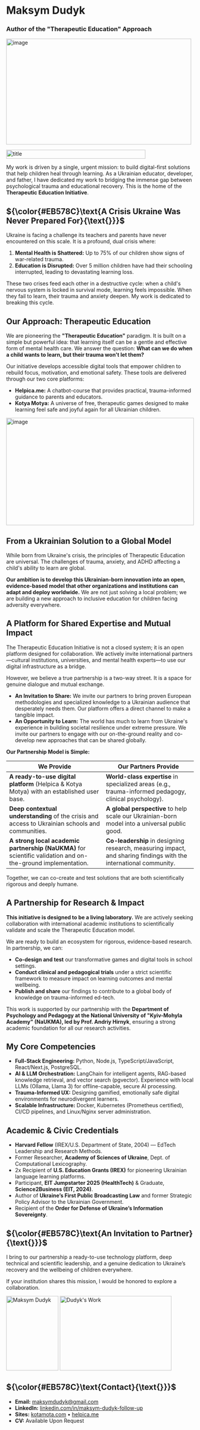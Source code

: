 # Maksym Dudyk
### Author of the "Therapeutic Education" Approach

<p align="left">
  <img width="497" height="284" alt="image" src="https://github.com/user-attachments/assets/38a75af5-e630-41a5-957a-6de07b6c8ec7" />  
</p>

<img width="374" height="24" alt="title" src="https://github.com/user-attachments/assets/3302243e-482a-4709-a1dc-9c5d288bfa10" />

My work is driven by a single, urgent mission: to build digital-first solutions that help children heal through learning. As a Ukrainian educator, developer, and father, I have dedicated my work to bridging the immense gap between psychological trauma and educational recovery. This is the home of the **Therapeutic Education Initiative**.


## ${\color{#EB578C}\text{A Crisis Ukraine Was Never Prepared For}{\text{}}}$

Ukraine is facing a challenge its teachers and parents have never encountered on this scale. It is a profound, dual crisis where:

1.  **Mental Health is Shattered:** Up to 75% of our children show signs of war-related trauma.
2.  **Education is Disrupted:** Over 5 million children have had their schooling interrupted, leading to devastating learning loss.

These two crises feed each other in a destructive cycle: when a child's nervous system is locked in survival mode, learning feels impossible. When they fail to learn, their trauma and anxiety deepen. My work is dedicated to breaking this cycle.


## Our Approach: Therapeutic Education

We are pioneering the **"Therapeutic Education"** paradigm. It is built on a simple but powerful idea: that learning itself can be a gentle and effective form of mental health care. We answer the question: **What can we do when a child wants to learn, but their trauma won't let them?**

Our initiative develops accessible digital tools that empower children to rebuild focus, motivation, and emotional safety. These tools are delivered through our two core platforms:

*   **Helpica.me:** A chatbot-course that provides practical, trauma-informed guidance to parents and educators.
*   **Kotya Motya:** A universe of free, therapeutic games designed to make learning feel safe and joyful again for all Ukrainian children.

<img width="504" height="288" alt="image" src="https://github.com/user-attachments/assets/6fea99cf-4ed9-4695-9cbf-1cdd5b627026" />


## From a Ukrainian Solution to a Global Model

While born from Ukraine's crisis, the principles of Therapeutic Education are universal. The challenges of trauma, anxiety, and ADHD affecting a child's ability to learn are global.

**Our ambition is to develop this Ukrainian-born innovation into an open, evidence-based model that other organizations and institutions can adapt and deploy worldwide.** We are not just solving a local problem; we are building a new approach to inclusive education for children facing adversity everywhere.


## A Platform for Shared Expertise and Mutual Impact

The Therapeutic Education Initiative is not a closed system; it is an open platform designed for collaboration. We actively invite international partners—cultural institutions, universities, and mental health experts—to use our digital infrastructure as a bridge.

However, we believe a true partnership is a two-way street. It is a space for genuine dialogue and mutual exchange.

*   **An Invitation to Share:** We invite our partners to bring proven European methodologies and specialized knowledge to a Ukrainian audience that desperately needs them. Our platform offers a direct channel to make a tangible impact.
*   **An Opportunity to Learn:** The world has much to learn from Ukraine's experience in building societal resilience under extreme pressure. We invite our partners to engage with our on-the-ground reality and co-develop new approaches that can be shared globally.

**Our Partnership Model is Simple:**

| We Provide                                                                                                   | Our Partners Provide                                                                                               |
| ------------------------------------------------------------------------------------------------------------ | ------------------------------------------------------------------------------------------------------------------ |
| **A ready-to-use digital platform** (Helpica & Kotya Motya) with an established user base.                       | **World-class expertise** in specialized areas (e.g., trauma-informed pedagogy, clinical psychology).               |
| **Deep contextual understanding** of the crisis and access to Ukrainian schools and communities.               | **A global perspective** to help scale our Ukrainian-born model into a universal public good.                    |
| **A strong local academic partnership (NaUKMA)** for scientific validation and on-the-ground implementation. | **Co-leadership** in designing research, measuring impact, and sharing findings with the international community. |

Together, we can co-create and test solutions that are both scientifically rigorous and deeply humane.




## A Partnership for Research & Impact

**This initiative is designed to be a living laboratory.** We are actively seeking collaboration with international academic institutions to scientifically validate and scale the Therapeutic Education model.

We are ready to build an ecosystem for rigorous, evidence-based research. In partnership, we can:
*   **Co-design and test** our transformative games and digital tools in school settings.
*   **Conduct clinical and pedagogical trials** under a strict scientific framework to measure impact on learning outcomes and mental wellbeing.
*   **Publish and share** our findings to contribute to a global body of knowledge on trauma-informed ed-tech.

This work is supported by our partnership with the **Department of Psychology and Pedagogy at the National University of "Kyiv-Mohyla Academy" (NaUKMA), led by Prof. Andriy Hirnyk**, ensuring a strong academic foundation for all our research activities.


## My Core Competencies

*   **Full-Stack Engineering:** Python, Node.js, TypeScript/JavaScript, React/Next.js, PostgreSQL.
*   **AI & LLM Orchestration:** LangChain for intelligent agents, RAG-based knowledge retrieval, and vector search (pgvector). Experience with local LLMs (Ollama, Llama 3) for offline-capable, secure AI processing.
*   **Trauma-Informed UX:** Designing gamified, emotionally safe digital environments for neurodivergent learners.
*   **Scalable Infrastructure:** Docker, Kubernetes (Prometheus certified), CI/CD pipelines, and Linux/Nginx server administration.


## Academic & Civic Credentials

*   **Harvard Fellow** (IREX/U.S. Department of State, 2004) — EdTech Leadership and Research Methods.
*   Former Researcher, **Academy of Sciences of Ukraine**, Dept. of Computational Lexicography.
*   2x Recipient of **U.S. Education Grants (IREX)** for pioneering Ukrainian language learning platforms.
*   Participant, **EIT Jumpstarter 2025 (HealthTech)** & Graduate, **Science2Business (EIT, 2024)**.
*   Author of **Ukraine’s First Public Broadcasting Law** and former Strategic Policy Advisor to the Ukrainian Government.
*   Recipient of the **Order for Defense of Ukraine’s Information Sovereignty**.


## ${\color{#EB578C}\text{An Invitation to Partner}{\text{}}}$

I bring to our partnership a ready-to-use technology platform, deep technical and scientific leadership, and a genuine dedication to Ukraine’s recovery and the wellbeing of children everywhere.

If your institution shares this mission, I would be honored to explore a collaboration.

<p align="left">
  <img src="https://github.com/Helpico/Helpico/assets/32806311/9dfc44d0-bcbe-43a1-8a73-9425f15224db" alt="Maksym Dudyk" width="140" height="200">
  <img src="https://github.com/user-attachments/assets/e08934f8-8ac6-40c8-9c0d-47a0b5c76d61" alt="Dudyk's Work" width="300" height="200">
</p>


## ${\color{#EB578C}\text{Contact}{\text{}}}$

*   **Email:** maksymdudyk@gmail.com
*   **LinkedIn:** [linkedin.com/in/maksym-dudyk-follow-up](https://linkedin.com/in/maksym-dudyk-follow-up)
*   **Sites:** [kotamota.com](https://kotamota.com) • [helpica.me](https://helpica.me)
*   **CV:** Available Upon Request
